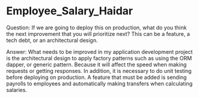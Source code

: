 # Employee_Salary_Haidar

Question:
If we are going to deploy this on production, what do you think the next improvement
that you will prioritize next? This can be a feature, a tech debt, or an architectural
design.

Answer:
What needs to be improved in my application development project is the architectural design to apply factory patterns such as using the ORM dapper, or generic pattern. Because it will affect the speed when making requests or getting responses. In addition, it is necessary to do unit testing before deploying on production. A feature that must be added is sending payrolls to employees and automatically making transfers when calculating salaries.
